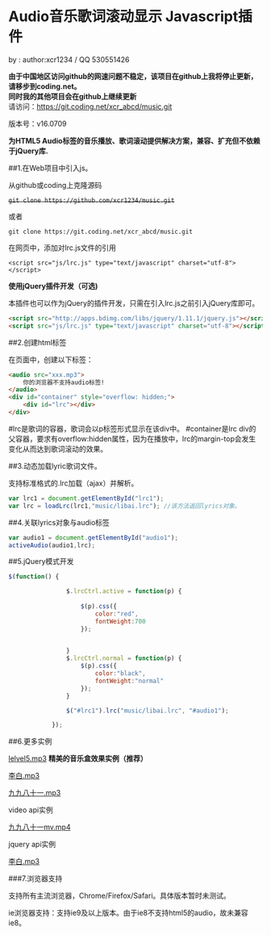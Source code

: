 # Audio音乐歌词滚动显示 Javascript插件

by : author:xcr1234 / QQ 530551426

__由于中国地区访问github的网速问题不稳定，该项目在github上我将停止更新，请移步到coding.net。__  
__同时我的其他项目会在github上继续更新__  
请访问：https://git.coding.net/xcr_abcd/music.git  

版本号：v16.0709  

**为HTML5 Audio标签的音乐播放、歌词滚动提供解决方案，兼容、扩充但不依赖于jQuery库.**

##1.在Web项目中引入js。

从github或coding上克隆源码

~~`git clone https://github.com/xcr1234/music.git`~~

或者

`git clone https://git.coding.net/xcr_abcd/music.git`


在网页中，添加对lrc.js文件的引用

`<script src="js/lrc.js" type="text/javascript" charset="utf-8"></script>`

__使用jQuery插件开发（可选)__

本插件也可以作为jQuery的插件开发，只需在引入lrc.js之前引入jQuery库即可。


```html
<script src="http://apps.bdimg.com/libs/jquery/1.11.1/jquery.js"></script>
<script src="js/lrc.js" type="text/javascript" charset="utf-8"></script>
```
##2.创建html标签

在页面中，创建以下标签：
```html
<audio src="xxx.mp3">
	你的浏览器不支持audio标签!
</audio>
<div id="container" style="overflow: hidden;">
	<div id="lrc"></div>
</div>
```

\#lrc是歌词的容器，歌词会以p标签形式显示在该div中。
\#container是lrc div的父容器，要求有overflow:hidden属性，因为在播放中，lrc的margin-top会发生变化从而达到歌词滚动的效果。

##3.动态加载lyric歌词文件。

支持标准格式的.lrc加载（ajax）并解析。

```javascript
var lrc1 = document.getElementById("lrc1");
var lrc = loadLrc(lrc1,"music/libai.lrc"); //该方法返回lyrics对象。

```

##4.关联lyrics对象与audio标签

```javascript
var audio1 = document.getElementById("audio1");
activeAudio(audio1,lrc);
```

##5.jQuery模式开发

```javascript
$(function() {

				$.lrcCtrl.active = function(p) {
					
					$(p).css({
						color:"red",
						fontWeight:700
					});

					
				}
				$.lrcCtrl.normal = function(p) {
					$(p).css({
						color:"black",
						fontWeight:"normal"
					});
				}

				$("#lrc1").lrc("music/libai.lrc", "#audio1");

			});
```

##6.更多实例



[lelvel5.mp3](http://xcr_abcd.coding.me/music/music.html) **精美的音乐盒效果实例（推荐）**  


[李白.mp3](http://xcr_abcd.coding.me/music/libai.html)  

[九九八十一.mp3](http://xcr_abcd.coding.me/music/81.html)  

video api实例

[九九八十一mv.mp4](http://xcr_abcd.coding.me/music/video.html)  

jquery api实例

[李白.mp3](http://xcr_abcd.coding.me/music/jq-libai.html)  


###7.浏览器支持

支持所有主流浏览器，Chrome/Firefox/Safari。具体版本暂时未测试。  

ie浏览器支持：支持ie9及以上版本。由于ie8不支持html5的audio，故未兼容ie8。


